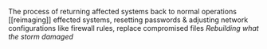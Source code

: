 The process of returning affected systems back to normal operations
[[reimaging]] effected systems, resetting passwords & adjusting network configurations like firewall rules, replace compromised files
*Rebuilding what the storm damaged*